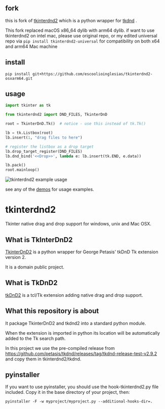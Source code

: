 ## fork

this is fork of [tkinterdnd2](https://github.com/pmgagne/tkinterdnd2) which is a python wrapper for [tkdnd](https://github.com/petasis/tkdnd)
.

This fork replaced macOS x86_64 dylib with arm64 dylib. if want to use tkinterdnd2 on intel mac, please use original repo, or my edited universal repo via
`pip install tkinterdnd2-universal` for compatibility on both x64 and arm64 Mac machine


## install

`pip install git+https://github.com/escoolioinglesias/tkinterdnd2-osxarm64.git`

## usage

```python
import tkinter as tk

from tkinterdnd2 import DND_FILES, TkinterDnD

root = TkinterDnD.Tk()  # notice - use this instead of tk.Tk()

lb = tk.Listbox(root)
lb.insert(1, "drag files to here")

# register the listbox as a drop target
lb.drop_target_register(DND_FILES)
lb.dnd_bind('<<Drop>>', lambda e: lb.insert(tk.END, e.data))

lb.pack()
root.mainloop()
```
![tkinterdnd2 example usage](https://i.stack.imgur.com/jnOWd.png)


see any of the [demos](./demos) for usage examples.

# tkinterdnd2

Tkinter native drag and drop support for windows, unix and Mac OSX.

## What is TkInterDnD2

[TkinterDnD2](http://tkinterdnd.sourceforge.net) is a python wrapper for George Petasis' tkDnD Tk extension version 2.

It is a domain public project.

## What is TkDnD2

[tkDnD2](https://github.com/petasis/tkdnd) is a tcl/Tk extension adding native drag and drop support.

## What this repository is about

It package TkinterDnD2 and tkdnd2 into a standard python module.

When the extension is imported in python its location will be automatically added to the Tk search path.

In this project we use the pre-compiled release
from https://github.com/petasis/tkdnd/releases/tag/tkdnd-release-test-v2.9.2 and copy them in tkinterdnd2/tkdnd.

## pyinstaller

If you want to use pyinstaller, you should use the hook-tkinterdnd2.py file included. Copy it in the base directory of
your project, then:

    pyinstaller -F -w myproject/myproject.py --additional-hooks-dir=.


